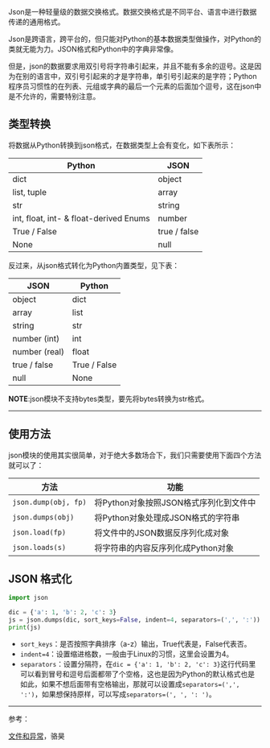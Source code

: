 Json是一种轻量级的数据交换格式。数据交换格式是不同平台、语言中进行数据传递的通用格式。

Json是跨语言，跨平台的，但只能对Python的基本数据类型做操作，对Python的类就无能为力。JSON格式和Python中的字典非常像。

但是，json的数据要求用双引号将字符串引起来，并且不能有多余的逗号。这是因为在别的语言中，双引号引起来的才是字符串，单引号引起来的是字符；Python程序员习惯性的在列表、元组或字典的最后一个元素的后面加个逗号，这在json中是不允许的，需要特别注意。

## 类型转换

将数据从Python转换到json格式，在数据类型上会有变化，如下表所示：

| Python                                 | JSON         |
| -------------------------------------- | ------------ |
| dict                                   | object       |
| list, tuple                            | array        |
| str                                    | string       |
| int, float, int- & float-derived Enums | number       |
| True / False                           | true / false |
| None                                   | null         |

反过来，从json格式转化为Python内置类型，见下表：

| JSON          | Python       |
| ------------- | ------------ |
| object        | dict         |
| array         | list         |
| string        | str          |
| number (int)  | int          |
| number (real) | float        |
| true / false  | True / False |
| null          | None         |

**NOTE**:json模块不支持bytes类型，要先将bytes转换为str格式。

------

## 使用方法

json模块的使用其实很简单，对于绝大多数场合下，我们只需要使用下面四个方法就可以了：

| 方法                 | 功能                                   |
| -------------------- | -------------------------------------- |
| `json.dump(obj, fp)` | 将Python对象按照JSON格式序列化到文件中 |
| `json.dumps(obj)`    | 将Python对象处理成JSON格式的字符串     |
| `json.load(fp)`      | 将文件中的JSON数据反序列化成对象       |
| `json.loads(s)`      | 将字符串的内容反序列化成Python对象     |

## JSON 格式化

```python
import json

dic = {'a': 1, 'b': 2, 'c': 3}
js = json.dumps(dic, sort_keys=False, indent=4, separators=(',', ':'))
print(js)
```

* `sort_keys`：是否按照字典排序（a-z）输出，True代表是，False代表否。
* `indent=4`：设置缩进格数，一般由于Linux的习惯，这里会设置为4。
* `separators`：设置分隔符，在`dic = {'a': 1, 'b': 2, 'c': 3}`这行代码里可以看到冒号和逗号后面都带了个空格，这也是因为Python的默认格式也是如此，如果不想后面带有空格输出，那就可以设置成`separators=(',', ':')`，如果想保持原样，可以写成`separators=(', ', ': ')`。

***

参考：

[文件和异常](https://github.com/jackfrued/Python-100-Days/blob/master/Day01-15/11.%E6%96%87%E4%BB%B6%E5%92%8C%E5%BC%82%E5%B8%B8.md)，骆昊